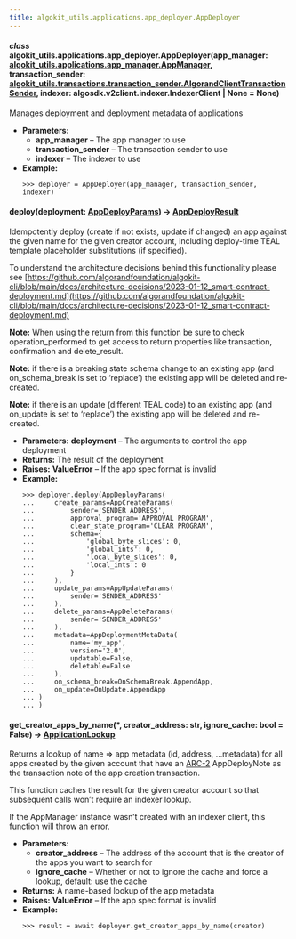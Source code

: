 ```yaml
---
title: algokit_utils.applications.app_deployer.AppDeployer
---
```

#### *class* algokit_utils.applications.app_deployer.AppDeployer(app_manager: [algokit_utils.applications.app_manager.AppManager](/reference/algokit-utils-py/api/applications/app_manager/appmanager/#algokit_utils.applications.app_manager.AppManager), transaction_sender: [algokit_utils.transactions.transaction_sender.AlgorandClientTransactionSender](/reference/algokit-utils-py/api/transactions/transaction_sender/algorandclienttransactionsender/#algokit_utils.transactions.transaction_sender.AlgorandClientTransactionSender), indexer: algosdk.v2client.indexer.IndexerClient | None = None)

Manages deployment and deployment metadata of applications

* **Parameters:**
  * **app_manager** – The app manager to use
  * **transaction_sender** – The transaction sender to use
  * **indexer** – The indexer to use
* **Example:**
  ```pycon
  >>> deployer = AppDeployer(app_manager, transaction_sender, indexer)
  ```

#### deploy(deployment: [AppDeployParams](#algokit_utils.applications.app_deployer.AppDeployParams)) → [AppDeployResult](#algokit_utils.applications.app_deployer.AppDeployResult)

Idempotently deploy (create if not exists, update if changed) an app against the given name for the given
creator account, including deploy-time TEAL template placeholder substitutions (if specified).

To understand the architecture decisions behind this functionality please see
[https://github.com/algorandfoundation/algokit-cli/blob/main/docs/architecture-decisions/2023-01-12_smart-contract-deployment.md](https://github.com/algorandfoundation/algokit-cli/blob/main/docs/architecture-decisions/2023-01-12_smart-contract-deployment.md)

**Note:** When using the return from this function be sure to check operation_performed to get access to
return properties like transaction, confirmation and delete_result.

**Note:** if there is a breaking state schema change to an existing app (and on_schema_break is set to
‘replace’) the existing app will be deleted and re-created.

**Note:** if there is an update (different TEAL code) to an existing app (and on_update is set to ‘replace’)
the existing app will be deleted and re-created.

* **Parameters:**
  **deployment** – The arguments to control the app deployment
* **Returns:**
  The result of the deployment
* **Raises:**
  **ValueError** – If the app spec format is invalid
* **Example:**
  ```pycon
  >>> deployer.deploy(AppDeployParams(
  ...     create_params=AppCreateParams(
  ...         sender='SENDER_ADDRESS',
  ...         approval_program='APPROVAL PROGRAM',
  ...         clear_state_program='CLEAR PROGRAM',
  ...         schema={
  ...             'global_byte_slices': 0,
  ...             'global_ints': 0,
  ...             'local_byte_slices': 0,
  ...             'local_ints': 0
  ...         }
  ...     ),
  ...     update_params=AppUpdateParams(
  ...         sender='SENDER_ADDRESS'
  ...     ),
  ...     delete_params=AppDeleteParams(
  ...         sender='SENDER_ADDRESS'
  ...     ),
  ...     metadata=AppDeploymentMetaData(
  ...         name='my_app',
  ...         version='2.0',
  ...         updatable=False,
  ...         deletable=False
  ...     ),
  ...     on_schema_break=OnSchemaBreak.AppendApp,
  ...     on_update=OnUpdate.AppendApp
  ... )
  ... )
  ```

#### get_creator_apps_by_name(\*, creator_address: str, ignore_cache: bool = False) → [ApplicationLookup](#algokit_utils.applications.app_deployer.ApplicationLookup)

Returns a lookup of name => app metadata (id, address, …metadata) for all apps created by the given account
that have an [ARC-2]([https://github.com/algorandfoundation/ARCs/blob/main/ARCs/arc-0002.md](https://github.com/algorandfoundation/ARCs/blob/main/ARCs/arc-0002.md)) AppDeployNote as
the transaction note of the app creation transaction.

This function caches the result for the given creator account so that subsequent calls won’t require an indexer
lookup.

If the AppManager instance wasn’t created with an indexer client, this function will throw an error.

* **Parameters:**
  * **creator_address** – The address of the account that is the creator of the apps you want to search for
  * **ignore_cache** – Whether or not to ignore the cache and force a lookup, default: use the cache
* **Returns:**
  A name-based lookup of the app metadata
* **Raises:**
  **ValueError** – If the app spec format is invalid
* **Example:**
  ```pycon
  >>> result = await deployer.get_creator_apps_by_name(creator)
  ```